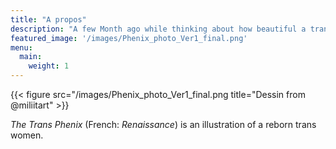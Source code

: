 ```yaml
---
title: "A propos"
description: "A few Month ago while thinking about how beautiful a trans women body is."
featured_image: '/images/Phenix_photo_Ver1_final.png'
menu:
  main:
    weight: 1
---
```

{{< figure src="/images/Phenix_photo_Ver1_final.png title="Dessin from @miliitart" >}}

_The Trans Phenix_ (French: _Renaissance_) is an illustration of a reborn trans women. 
